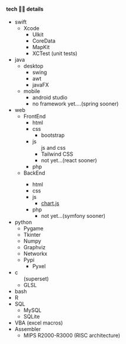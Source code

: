 

#### tech 👨‍💻 details 
<ul>
	<li>
		swift
		<ul>
			<li>
				Xcode
				<ul>
					<li>
						UIkit
      					</li>
					<li>
						CoreData
      					</li>
					<li>
						MapKit
      					</li>
					<li>
						XCTest (unit tests)
      					</li>
				</ul>
    			</li>
   		</ul>
	</li>
  <li>java
    <ul>
      <li>desktop
		<ul>
			<li>swing</li>
			<li>awt</li>
			<li>javaFX</li>
		</ul>
	  </li>
      <li>mobile
		<ul>
			<li>android studio</li>
			<li>no framework yet....(spring sooner)</li>
		</ul>
	  </li>
    </ul>
  </li>
  <li>web
	<ul>
		<li>FrontEnd
			<ul>
				<li>html</li>
				<li>css</>	
					<ul>
						<li>bootstrap</li>
					</ul>
				<li>js
					<ul>js and css
						<li>Tailwind CSS</li>
						<li>not yet...(react sooner)</li>
					</ul>			
				</li>
				<li>php</li>		
			</ul>
		</li>
		<li>BackEnd</li>
		<ul>
			<li>html</li>
			<li>css</>			
			<li>js
				<ul>
					<li><a href="https://www.chartjs.org/">chart.js</a></li>
				</ul>
			</li>
			<li>php
				<ul>
					<li>not yet...(symfony sooner)</li>
				</ul>
			</li>			
		</ul>
	</ul>
  </li>
  <li>python
	<ul>
		<li>Pygame</li>
		<li>Tkinter</li>
		<li>Numpy</li>
		<li>Graphviz</li>
		<li>Networkx</li>
		<li>Pypi 
			<ul>
				<li>Pyxel</li>
			</ul>
		</li>
	</ul>
  </li>
  <li>c
	<ul>(superset)
		<li>GLSL</li>
	</ul>
  </li>
  <li>bash</li>
  <li>R</li>
  <li>SQL
  	<ul>
		<li>MySQL</li>
		<li>SQLite</li>
	</ul> 
  </li>

<li>VBA (excel macros)
</li>
<li>Assembler
	<ul>
		<li>MIPS R2000-R3000 (RISC architecture)</li>
	</ul>
</li>
</ul>


